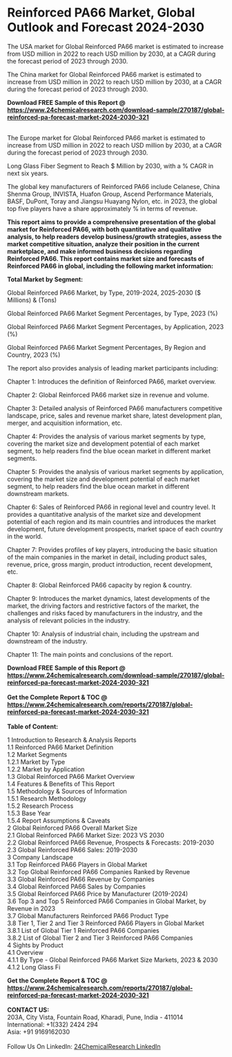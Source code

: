<h1>Reinforced PA66 Market, Global Outlook and Forecast 2024-2030</h1><p>The USA market for Global Reinforced PA66 market is estimated to increase from USD million in 2022 to reach USD million by 2030, at a CAGR during the forecast period of 2023 through 2030.</p><p>
</p><p>The China market for Global Reinforced PA66 market is estimated to increase from USD million in 2022 to reach USD million by 2030, at a CAGR during the forecast period of 2023 through 2030.</p><div><b>Download FREE Sample of this Report @ 
            <a href="https://www.24chemicalresearch.com/download-sample/270187/global-reinforced-pa-forecast-market-2024-2030-321">
            https://www.24chemicalresearch.com/download-sample/270187/global-reinforced-pa-forecast-market-2024-2030-321</a></b></div><br><p>
</p><p>The Europe market for Global Reinforced PA66 market is estimated to increase from USD million in 2022 to reach USD million by 2030, at a CAGR during the forecast period of 2023 through 2030.</p><p>
Long Glass Fiber Segment to Reach $ Million by 2030, with a % CAGR in next six years.</p><p>
The global key manufacturers of Reinforced PA66 include Celanese, China Shenma Group, INVISTA, Huafon Group, Ascend Performance Materials, BASF, DuPont, Toray and Jiangsu Huayang Nylon, etc. in 2023, the global top five players have a share approximately % in terms of revenue.</p><p>
<strong>This report aims to provide a comprehensive presentation of the global market for Reinforced PA66, with both quantitative and qualitative analysis, to help readers develop business/growth strategies, assess the market competitive situation, analyze their position in the current marketplace, and make informed business decisions regarding Reinforced PA66. This report contains market size and forecasts of Reinforced PA66 in global, including the following market information:</strong></p><p>
</p><p>
<strong>Total Market by Segment:</strong></p><p>
Global Reinforced PA66 Market, by Type, 2019-2024, 2025-2030 ($ Millions) &amp; (Tons)</p><p>
Global Reinforced PA66 Market Segment Percentages, by Type, 2023 (%)</p><p>
</p><p>
Global Reinforced PA66 Market Segment Percentages, by Application, 2023 (%)</p><p>
</p><p>
Global Reinforced PA66 Market Segment Percentages, By Region and Country, 2023 (%)</p><p>
</p><p>
</p><p></p><p>
The report also provides analysis of leading market participants including:</p><p>
</p><p>
</p><p>
Chapter 1: Introduces the definition of Reinforced PA66, market overview.</p><p>
Chapter 2: Global Reinforced PA66 market size in revenue and volume.</p><p>
Chapter 3: Detailed analysis of Reinforced PA66 manufacturers competitive landscape, price, sales and revenue market share, latest development plan, merger, and acquisition information, etc.</p><p>
Chapter 4: Provides the analysis of various market segments by type, covering the market size and development potential of each market segment, to help readers find the blue ocean market in different market segments.</p><p>
Chapter 5: Provides the analysis of various market segments by application, covering the market size and development potential of each market segment, to help readers find the blue ocean market in different downstream markets.</p><p>
Chapter 6: Sales of Reinforced PA66 in regional level and country level. It provides a quantitative analysis of the market size and development potential of each region and its main countries and introduces the market development, future development prospects, market space of each country in the world.</p><p>
Chapter 7: Provides profiles of key players, introducing the basic situation of the main companies in the market in detail, including product sales, revenue, price, gross margin, product introduction, recent development, etc.</p><p>
Chapter 8: Global Reinforced PA66 capacity by region &amp; country.</p><p>
Chapter 9: Introduces the market dynamics, latest developments of the market, the driving factors and restrictive factors of the market, the challenges and risks faced by manufacturers in the industry, and the analysis of relevant policies in the industry.</p><p>
Chapter 10: Analysis of industrial chain, including the upstream and downstream of the industry.</p><p>
Chapter 11: The main points and conclusions of the report.</p><div><b>Download FREE Sample of this Report @ 
            <a href="https://www.24chemicalresearch.com/download-sample/270187/global-reinforced-pa-forecast-market-2024-2030-321">
            https://www.24chemicalresearch.com/download-sample/270187/global-reinforced-pa-forecast-market-2024-2030-321</a></b></div><br><div><b>Get the Complete Report & TOC @ 
            <a href="https://www.24chemicalresearch.com/reports/270187/global-reinforced-pa-forecast-market-2024-2030-321">
            https://www.24chemicalresearch.com/reports/270187/global-reinforced-pa-forecast-market-2024-2030-321</a></b></div><br>
            <b>Table of Content:</b><p>1 Introduction to Research & Analysis Reports<br />
    1.1 Reinforced PA66 Market Definition<br />
    1.2 Market Segments<br />
        1.2.1 Market by Type<br />
        1.2.2 Market by Application<br />
    1.3 Global Reinforced PA66 Market Overview<br />
    1.4 Features & Benefits of This Report<br />
    1.5 Methodology & Sources of Information<br />
        1.5.1 Research Methodology<br />
        1.5.2 Research Process<br />
        1.5.3 Base Year<br />
        1.5.4 Report Assumptions & Caveats<br />
2 Global Reinforced PA66 Overall Market Size<br />
    2.1 Global Reinforced PA66 Market Size: 2023 VS 2030<br />
    2.2 Global Reinforced PA66 Revenue, Prospects & Forecasts: 2019-2030<br />
    2.3 Global Reinforced PA66 Sales: 2019-2030<br />
3 Company Landscape<br />
    3.1 Top Reinforced PA66 Players in Global Market<br />
    3.2 Top Global Reinforced PA66 Companies Ranked by Revenue<br />
    3.3 Global Reinforced PA66 Revenue by Companies<br />
    3.4 Global Reinforced PA66 Sales by Companies<br />
    3.5 Global Reinforced PA66 Price by Manufacturer (2019-2024)<br />
    3.6 Top 3 and Top 5 Reinforced PA66 Companies in Global Market, by Revenue in 2023<br />
    3.7 Global Manufacturers Reinforced PA66 Product Type<br />
    3.8 Tier 1, Tier 2 and Tier 3 Reinforced PA66 Players in Global Market<br />
        3.8.1 List of Global Tier 1 Reinforced PA66 Companies<br />
        3.8.2 List of Global Tier 2 and Tier 3 Reinforced PA66 Companies<br />
4 Sights by Product<br />
    4.1 Overview<br />
        4.1.1 By Type - Global Reinforced PA66 Market Size Markets, 2023 & 2030<br />
        4.1.2 Long Glass Fi</p><div><b>Get the Complete Report & TOC @ 
            <a href="https://www.24chemicalresearch.com/reports/270187/global-reinforced-pa-forecast-market-2024-2030-321">
            https://www.24chemicalresearch.com/reports/270187/global-reinforced-pa-forecast-market-2024-2030-321</a></b></div><br><b>CONTACT US:</b><br>
            203A, City Vista, Fountain Road, Kharadi, Pune, India - 411014<br>
            International: +1(332) 2424 294<br>
            Asia: +91 9169162030 <br><br>
            Follow Us On LinkedIn: <a href="https://www.linkedin.com/company/24chemicalresearch/">24ChemicalResearch LinkedIn</a>
